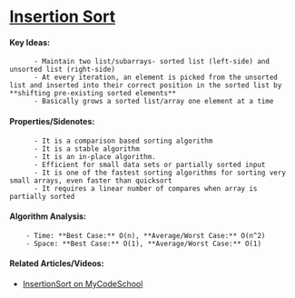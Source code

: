 # [Insertion Sort](https://github.com/nanyahill/coding-interview-resources/blob/master/src/algorithms/sorting/insertionsort/InsertionSort.java)
#### Key Ideas:
          - Maintain two list/subarrays- sorted list (left-side) and unsorted list (right-side)
          - At every iteration, an element is picked from the unsorted list and inserted into their correct position in the sorted list by **shifting pre-existing sorted elements**
          - Basically grows a sorted list/array one element at a time

#### Properties/Sidenotes:
          - It is a comparison based sorting algorithm
	      - It is a stable algorithm
	      - It is an in-place algorithm.
          - Efficient for small data sets or partially sorted input
	      - It is one of the fastest sorting algorithms for sorting very small arrays, even faster than quicksort
          - It requires a linear number of compares when array is partially sorted

#### Algorithm Analysis:
        - Time: **Best Case:** O(n), **Average/Worst Case:** O(n^2)
        - Space: **Best Case:** O(1), **Average/Worst Case:** O(1)

#### Related Articles/Videos:
- [InsertionSort on MyCodeSchool](https://www.youtube.com/watch?v=i-SKeOcBwko)
